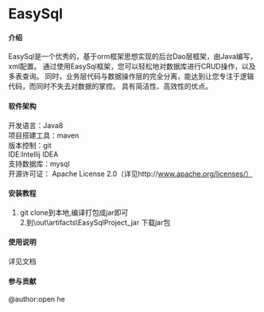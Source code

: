 # EasySql

#### 介绍 
EasySql是一个优秀的，基于orm框架思想实现的后台Dao层框架，由Java编写，xml配置。
通过使用EasySql框架，您可以轻松地对数据库进行CRUD操作，以及多表查询。
同时，业务层代码与数据操作层的完全分离，能达到让您专注于逻辑代码，而同时不失去对数据的掌控。
具有简洁性、高效性的优点。




#### 软件架构
开发语言：Java8  
项目搭建工具：maven  
版本控制：git  
IDE:Intellij IDEA  
支持数据库：mysql  
开源许可证： Apache License 2.0（详见http://www.apache.org/licenses/）

#### 安装教程

1. git clone到本地,编译打包成jar即可  
2.到\out\artifacts\EasySqlProject_jar 下载jar包

#### 使用说明
详见文档

#### 参与贡献
@author:open he

